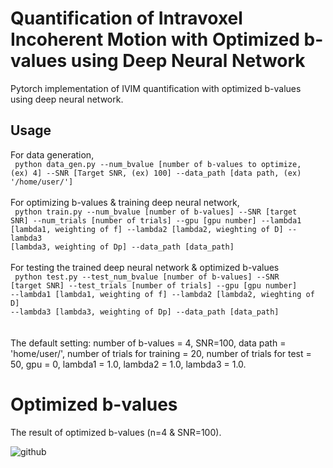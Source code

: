 # Quantification of Intravoxel Incoherent Motion with Optimized b-values using Deep Neural Network
Pytorch implementation of IVIM quantification with optimized b-values using deep neural network. 

## Usage
For data generation, \
<code> python data_gen.py --num_bvalue [number of b-values to optimize, (ex) 4] --SNR [Target SNR, (ex) 100] --data_path [data path, (ex) '/home/user/'] </code> \
\
For optimizing b-values & training deep neural network, \
<code> python train.py --num_bvalue [number of b-values] --SNR [target SNR] --num_trials [number of trials] --gpu [gpu number] --lambda1 [lambda1, weighting of f] --lambda2 [lambda2, wieghting of D] --lambda3 [lambda3, weighting of Dp] --data_path [data_path] </code> \
\
For testing the trained deep neural network & optimized b-values\
<code> python test.py --test_num_bvalue [number of b-values] --SNR [target SNR] --test_trials [number of trials] --gpu [gpu number] --lambda1 [lambda1, weighting of f] --lambda2 [lambda2, wieghting of D] --lambda3 [lambda3, weighting of Dp] --data_path [data_path] </code>\
\
The default setting: number of b-values = 4, SNR=100, data path = 'home/user/', number of trials for training = 20, number of trials for test = 50, gpu = 0, lambda1 = 1.0, lambda2 = 1.0, lambda3 = 1.0. </code>

# Optimized b-values
The result of optimized b-values (n=4 & SNR=100).

![github](https://user-images.githubusercontent.com/59683100/103767261-ab3fc680-5063-11eb-83c9-e601e15ea3d1.png)
